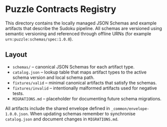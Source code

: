 # Puzzle Contracts Registry

This directory contains the locally managed JSON Schemas and example artifacts that
describe the Sudoku pipeline. All schemas are versioned using semantic versioning
and referenced through offline URNs (for example `urn:puzzle:schemas/spec:1.0.0`).

## Layout

- `schemas/` – canonical JSON Schemas for each artifact type.
- `catalog.json` – lookup table that maps artifact types to the active schema
  version and local schema path.
- `fixtures/valid` – minimal canonical artifacts that satisfy the schemas.
- `fixtures/invalid` – intentionally malformed artifacts used for negative tests.
- `MIGRATIONS.md` – placeholder for documenting future schema migrations.

All artifacts include the shared envelope defined in `_common/envelope-1.0.0.json`.
When updating schemas remember to synchronise `catalog.json` and document changes
in `MIGRATIONS.md`.
